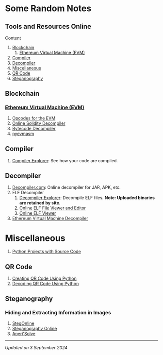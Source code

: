 # Some Random Notes

## Tools and Resources Online

Content

1. [Blockchain](#blockchain)
    1. [Ethereum Virtual Machine (EVM)](#ethereum-virtual-machine-evm)
1. [Compiler](#compiler)
1. [Decompiler](#decompiler)
1. [Miscellaneous](#miscellaneous)
1. [QR Code](#qr-code)
1. [Steganography](#steganography)

## Blockchain

### [Ethereum Virtual Machine (EVM)](https://ethereum.org/en/developers/docs/evm/)

1. [Opcodes for the EVM](https://ethereum.org/en/developers/docs/evm/opcodes/)
1. [Online Solidity Decompiler](https://ethervm.io/decompile)
1. [Bytecode Decompiler](https://app.dedaub.com/decompile)
1. [pyevmasm](https://github.com/crytic/pyevmasm)

## Compiler

1. [Compiler Explorer](https://godbolt.org/): See how your code are compiled.

## Decompiler

1. [Decompiler.com](https://www.decompiler.com/): Online decompiler for JAR, APK, etc.
1. ELF Decompiler
    1. [Decompiler Explorer](https://dogbolt.org/): Decompile ELF files. **Note: Uploaded binaries are retained by site.**
    1. [Online ELF File Viewer and Editor](https://elfy.io/)
    1. [Online ELF Viewer](http://www.sunshine2k.de/coding/javascript/onlineelfviewer/onlineelfviewer.html)
1. [Ethereum Virtual Machine Decompiler](#ethereum-virtual-machine-evm)

# Miscellaneous

1. [Python Projects with Source Code](https://thecleverprogrammer.com/2021/01/14/python-projects-with-source-code/)

## QR Code

1. [Creating QR Code Using Python](https://thecleverprogrammer.com/2022/01/11/qr-code-using-python/)
1. [Decoding QR Code Using Python](https://thecleverprogrammer.com/2022/01/18/decode-a-qr-code-using-python/)

## Steganography

### Hiding and Extracting Information in Images

1. [StegOnline](https://georgeom.net/StegOnline/upload)
1. [Steganography Online](https://stylesuxx.github.io/steganography/)
1. [Aperi'Solve](https://www.aperisolve.com/)

***

*Updated on 3 September 2024*
